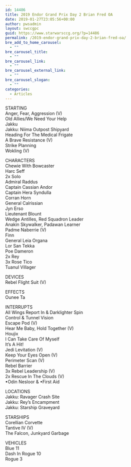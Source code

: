 ```yaml
---
id: 14486
title: 2019 Endor Grand Prix Day 2 Brian Fred OA
date: 2019-01-27T23:05:56+00:00
author: pwsadmin
layout: swccgpc
guid: https://www.starwarsccg.org/?p=14486
permalink: /2019-endor-grand-prix-day-2-brian-fred-oa/
bre_add_to_home_carousel:
  - ""
bre_carousel_title:
  - ""
bre_carousel_link:
  - ""
bre_carousel_external_link:
  - ""
bre_carousel_slogan:
  - ""
categories:
  - Articles
---
```

STARTING  
Anger, Fear, Aggression (V)  
Old Allies/We Need Your Help  
Jakku  
Jakku: Niima Outpost Shipyard  
Heading For The Medical Frigate  
A Brave Resistance (V)  
Strike Planning  
Wokling (V)

CHARACTERS  
Chewie With Bowcaster  
Harc Seff  
2x Solo  
Admiral Raddus  
Captain Cassian Andor  
Captain Hera Syndulla  
Corran Horn  
General Calrissian  
Jyn Erso  
Lieutenant Blount  
Wedge Antilles, Red Squadron Leader  
Anakin Skywalker, Padawan Learner  
Padme Naberrie (V)  
Finn  
General Leia Organa  
Lor San Tekka  
Poe Dameron  
2x Rey  
3x Rose Tico  
Tuanul Villager

DEVICES  
Rebel Flight Suit (V)

EFFECTS  
Ounee Ta

INTERRUPTS  
All Wings Report In & Darklighter Spin  
Control & Tunnel Vision  
Escape Pod (V)  
Hear Me Baby, Hold Together (V)  
Houjix  
I Can Take Care Of Myself  
It&#8217;s A Hit!  
Jedi Levitation (V)  
Keep Your Eyes Open (V)  
Perimeter Scan (V)  
Rebel Barrier  
3x Rebel Leadership (V)  
2x Rescue In The Clouds (V)  
•Odin Nesloor & •First Aid&nbsp;

LOCATIONS  
Jakku: Ravager Crash Site  
Jakku: Rey&#8217;s Encampment  
Jakku: Starship Graveyard

STARSHIPS  
Corellian Corvette  
Tantive IV (V)  
The Falcon, Junkyard Garbage

VEHICLES  
Blue 11  
Dash In Rogue 10  
Rogue 3
